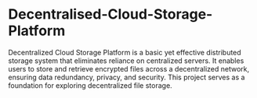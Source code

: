 # Decentralised-Cloud-Storage-Platform
Decentralized Cloud Storage Platform is a basic yet effective distributed storage system that eliminates reliance on centralized servers. It enables users to store and retrieve encrypted files across a decentralized network, ensuring data redundancy, privacy, and security. This project serves as a foundation for exploring decentralized file storage.
